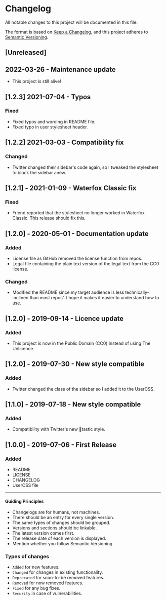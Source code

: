 # Changelog

All notable changes to this project will be documented in this file.

The format is based on [Keep a Changelog](https://keepachangelog.com/en/1.0.0/),
and this project adheres to [Semantic Versioning](https://semver.org/spec/v2.0.0.html).

## [Unreleased]

## 2022-03-26 - Maintenance update

- This project is still alive!

## [1.2.3] 2021-07-04 - Typos

### Fixed

- Fixed typos and wording in README file.
- Fixed typo in user stylesheet header.

## [1.2.2] 2021-03-03 - Compatibility fix

### Changed

- Twitter changed their sidebar's code again, so I tweaked the stylesheet to block the sidebar anew.

## [1.2.1] - 2021-01-09 - Waterfox Classic fix

### Fixed

- Friend reported that the stylesheet no longer worked in Waterfox Classic. This release should fix this.

## [1.2.0] - 2020-05-01 - Documentation update

### Added

- License file as GitHub removed the license function from repos.
- Legal file containing the plain text version of the legal text from the CC0 license.

### Changed

- Modified the README since my target audience is less technically-inclined than most repos'. I hope it makes it easier to understand how to use.

## [1.2.0] - 2019-09-14 - Licence update

### Added

- This project is now in the Public Domain (CC0) instead of using The Unlicence.

## [1.2.0] - 2019-07-30 - New style compatible

### Added

- Twitter changed the class of the sidebar so I added it to the UserCSS.

## [1.1.0] - 2019-07-18 - New style compatible

### Added

- Compatibility with Twitter's new :poop:tastic style.

## [1.0.0] - 2019-07-06 - First Release

### Added

- README
- LICENSE
- CHANGELOG
- UserCSS file

* * *

#### Guiding Principles

- Changelogs are for humans, not machines.
- There should be an entry for every single version.
- The same types of changes should be grouped.
- Versions and sections should be linkable.
- The latest version comes first.
- The release date of each version is displayed.
- Mention whether you follow Semantic Versioning.

### Types of changes

- `Added` for new features.
- `Changed` for changes in existing functionality.
- `Deprecated` for soon-to-be removed features.
- `Removed` for now removed features.
- `Fixed` for any bug fixes.
- `Security` in case of vulnerabilities.

